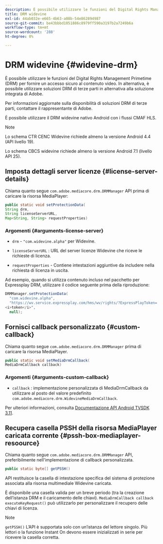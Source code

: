 ```yaml
---
description: È possibile utilizzare le funzioni del Digital Rights Management Primetime (DRM) per fornire un accesso sicuro al contenuto video. In alternativa, è possibile utilizzare soluzioni DRM di terze parti in alternativa alla soluzione integrata di Adobe.
title: DRM widevine
exl-id: 44ab032e-e665-4b63-a08b-54e862894987
source-git-commit: be43bbbd1051886c8979ff590a3197b2a7249b6a
workflow-type: tm+mt
source-wordcount: '288'
ht-degree: 0%

---
```


# DRM widevine {#widevine-drm}

È possibile utilizzare le funzioni del Digital Rights Management Primetime (DRM) per fornire un accesso sicuro al contenuto video. In alternativa, è possibile utilizzare soluzioni DRM di terze parti in alternativa alla soluzione integrata di Adobe.

Per informazioni aggiornate sulla disponibilità di soluzioni DRM di terze parti, contattare il rappresentante di Adobe.

<!--<a id="section_1385440013EF4A9AA45B6AC98919E662"></a>-->

È possibile utilizzare il DRM widevine nativo Android con i flussi CMAF HLS.

>[!NOTE]
>
> Lo schema CTR CENC Widevine richiede almeno la versione Android 4.4 (API livello 19).
>
> Lo schema CBCS widevine richiede almeno la versione Android 7.1 (livello API 25).

## Imposta dettagli server licenze {#license-server-details}

Chiama quanto segue `com.adobe.mediacore.drm.DRMManager` API prima di caricare la risorsa MediaPlayer:

```java
public static void setProtectionData(
String drm,
String licenseServerURL,
Map<String, String> requestProperties)
```

### Argomenti {#arguments-license-server}

* `drm` - `"com.widevine.alpha"` per Widevine.

* `licenseServerURL` : URL del server licenze Widevine che riceve le richieste di licenza.

* `requestProperties` - Contiene intestazioni aggiuntive da includere nella richiesta di licenza in uscita.

Ad esempio, quando si utilizza contenuto incluso nel pacchetto per Expressplay DRM, utilizzare il codice seguente prima della riproduzione:

```java
DRMManager.setProtectionData(
  "com.widevine.alpha",  
  "https://wv.service.expressplay.com/hms/wv/rights/?ExpressPlayToken= 
<i>token</i>",  
  null);
```

## Fornisci callback personalizzato {#custom-callback}

Chiama quanto segue `com.adobe.mediacore.drm.DRMManager` prima di caricare la risorsa MediaPlayer.

```java
public static void setMediaDrmCallback(
MediaDrmCallback callback)
```

### Argomenti {#arguments-custom-callback}

* `callback` : implementazione personalizzata di MediaDrmCallback da utilizzare al posto del valore predefinito `com.adobe.mediacore.drm.WidevineMediaDrmCallback`.

Per ulteriori informazioni, consulta [Documentazione API Android TVSDK 3.11](https://help.adobe.com/en_US/primetime/api/psdk/javadoc3.11/index.html).

## Recupera casella PSSH della risorsa MediaPlayer caricata corrente {#pssh-box-mediaplayer-resoource}

Chiama quanto segue `com.adobe.mediacore.drm.DRMManager` API, preferibilmente nell&#39;implementazione di callback personalizzata.

```java
public static byte[] getPSSH()
```

API restituisce la casella di intestazione specifica del sistema di protezione associata alla risorsa multimediale Widevine caricata.

È disponibile una casella valida per un breve periodo (tra la creazione dell’istanza DRM e il caricamento delle chiavi). `MediaDrmCallback callback executeKeyRequest()` può utilizzarlo per personalizzare il recupero delle chiavi di licenza.

>[!NOTE]
>
> `getPSSH()` L’API è supportata solo con un’istanza del lettore singolo. Più lettori o la funzione Instant On devono essere inizializzati in serie per ricevere la casella corretta.
